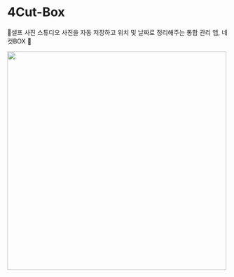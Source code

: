 # 4Cut-Box
📸셀프 사진 스튜디오 사진을 자동 저장하고 위치 및 날짜로 정리해주는 통합 관리 앱, 네컷BOX 📸

<img src="https://github.com/user-attachments/assets/4dd9238a-e089-432f-8ea8-48feba1e75ac" width="500px"></img>

